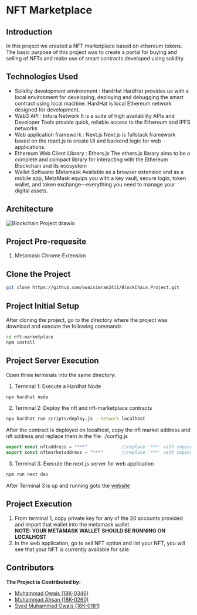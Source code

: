 # NFT Marketplace

## Introduction
In this project we created a NFT marketplace based on ethereum tokens. The basic purpose of this project was to create a portal for buying and selling of NFTs and make use of smart contracts developed using solidity.

## Technologies Used
- Solidity development environment : HardHat
HardHat provides us with a local environment for developing, deploying and debugging the smart contract using local machine. HardHat is local Ethereum network designed for development.
- Web3 API : Infura Network
It is a suite of high availability APIs and Developer Tools provide quick, reliable access to the Ethereum and IPFS networks
- Web application framework : Next.js
Next.js is fullstack framework based on the react.js to create UI and backend logic for web applications.
- Ethereum Web Client Library : Ethers.js 
The ethers.js library aims to be a complete and compact library for interacting with the Ethereum Blockchain and its ecosystem
- Wallet Software: Metamask
Available as a browser extension and as a mobile app, MetaMask equips you with a key vault, secure login, token wallet, and token exchange—everything you need to manage your digital assets.

## Architecture
![Blockchain Project drawio](https://user-images.githubusercontent.com/60193296/175040937-58108e15-75ab-4e9d-ba80-9e8177218184.png)

## Project Pre-requesite
1. Metamask Chrome Extension


## Clone the Project

```bash
git clone https://github.com/owaisimran2411/BlockChain_Project.git
```

## Project Initial Setup

After cloning the project, go to the directory where the project was download and execute the following commands
```bash
cd nft-marketplace
npm install
```

## Project Server Execution

Open three terminals into the same directory:
1. Terminal 1: Execute a Hardhat Node
```bash
npx hardhat node
```
2. Terminal 2: Deploy the nft and nft-marketplace contracts
```bash
npx hardhat run scripts/deploy.js --network localhost
```
After the contract is deployed on localhost, copy the nft market address and nft address and replace them in the file: ./config.js
```config.js
export const nftaddress = "***"             //replace '***' with copied nft-address
export const nftmarketaddress = "***"       //replace '***' with copied nft-market-address
```

3. Terminal 3: Execute the next.js server for web application
```bash
npm run next dev
```
After Terminal 3 is up and running goto the [website](http://localhost:3000)

## Project Execution

1. From terminal 1, copy private key for any of the 20 accounts provided and import that wallet into the metamask wallet. <br/>
**NOTE: YOUR METAMASK WALLET SHOULD BE RUNNING ON LOCALHOST**
2. In the web application, go to sell NFT option and list your NFT, you will see that your NFT is currently available for sale.



## Contributors
<b> The Project is Contributed by: </b>
* [Muhammad Owais (18K-0346)](https://github.com/owaisimran2411)
* [Muhammad Ahsan (18K-0260)](https://github.com/ahsan7162)
* [Syed Muhammad Owais (18K-0181)](https://github.com/SyedMuhammadOwais18)
